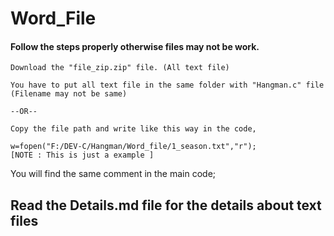 # Word_File

#### Follow the steps properly otherwise files may not be work. 
	    
	Download the "file_zip.zip" file. (All text file)
	
	You have to put all text file in the same folder with "Hangman.c" file (Filename may not be same)  
		
	--OR--
		 
	Copy the file path and write like this way in the code,
	
	w=fopen("F:/DEV-C/Hangman/Word_file/1_season.txt","r"); 
	[NOTE : This is just a example ]
	
You will find the same comment in the main code; 

## Read the Details.md file for the details about text files
